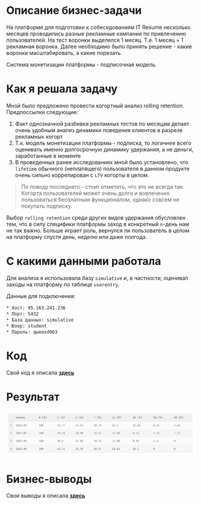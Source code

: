 # Описание бизнес-задачи

На платформе для подготовки к собеседованиям IT Resume несколько месяцев проводились разные рекламные кампании по привлечению пользователей. На тест воронки выделялся 1 месяц. Т.е. 1 месяц = 1 рекламная воронка. Далее необходимо было принять решение - какие воронки масштабировать, а какие порезать. 

Система монетизации платформы - подписочная модель. 

# Как я решала задачу

Мной было предложено провести когортный анализ rolling retention. Предпоссылки следующие: 

1. Факт однозначной разбивки рекламных тестов по месяцам делает очень удобным анализ динамики поведения клиентов в разрезе рекламных когорт 
2. Т.к. модель монетизации платформы - подписка, то логичнее всего оценивать именно долгосрочную динамику удержания, а не деньги, заработанные в моменте
3. В проведенных ранее исследованиях мной было установлено, что `lifetime` обычного (неплатящего) пользователя в данном продукте очень сильно коррелирован с `LTV` когорты в целом. 

> По поводу последнего - стоит отметить, что это не всегда так. Когорта пользователей может очень долго и вовлеченно пользоваться бесплатным функционалом, однако совсем не покупать подписку. 

Выбор `rolling retention` среди других видов удержания обусловлен тем, что в силу специфики платформы заход в конкретный `n`-день нам не так важно. Больше играет роль, вернулся ли пользователь в целом на платформу спустя день, неделю или даже полгода. 

# С какими данными работала 

Для анализа я использовала базу `simulative` и, в частности, оценивал заходы на платформу по таблице `userentry`.

Данные для подключения:

```
* Хост: 95.163.241.236
* Порт: 5432
* База данных: simulative
* Юзер: student
* Пароль: qweasd963
```

# Код

Свой код я описала [**здесь**](script.sql)

# Результат

![cohort](img.png)

# Бизнес-выводы

Свои выводы я описала [**здесь**](insights.md)
